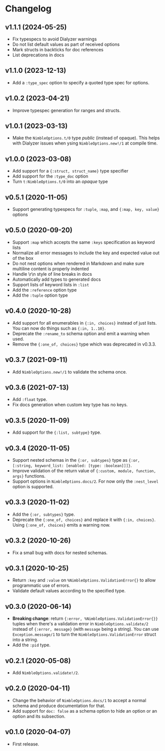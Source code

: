 # Changelog

## v1.1.1 (2024-05-25)

  * Fix typespecs to avoid Dialyzer warnings
  * Do not list default values as part of received options
  * Mark structs in backticks for doc references
  * List deprecations in docs

## v1.1.0 (2023-12-13)

  * Add a `:type_spec` option to specify a quoted type spec for options.

## v1.0.2 (2023-04-21)

  * Improve typespec generation for ranges and structs.

## v1.0.1 (2023-03-13)

  * Make the `NimbleOptions.t/0` type *public* (instead of opaque). This helps with Dialyzer issues when ysing `NimbleOptions.new!/1` at compile time.

## v1.0.0 (2023-03-08)

  * Add support for a `{:struct, struct_name}` type specifier
  * Add support for the `:type_doc` option
  * Turn `t:NimbleOptions.t/0` into an *opaque* type

## v0.5.1 (2020-11-05)

  * Support generating typespecs for `:tuple`, `:map`, and `{:map, key, value}` options

## v0.5.0 (2020-09-20)

  * Support `:map` which accepts the same `:keys` specification as keyword lists
  * Normalize all error messages to include the key and expected value out of the box
  * Do not nest options when rendered in Markdown and make sure multiline content is properly indented
  * Handle \r\n style of line breaks in docs
  * Automatically add types to generated docs
  * Support lists of keyword lists in `:list`
  * Add the `:reference` option type
  * Add the `:tuple` option type

## v0.4.0 (2020-10-28)

  * Add support for all enumerables in `{:in, choices}` instead of just lists. You can now do things such as `{:in, 1..10}`.
  * Deprecate the `:rename_to` schema option and emit a warning when used.
  * Remove the `{:one_of, choices}` type which was deprecated in v0.3.3.

## v0.3.7 (2021-09-11)

  * Add `NimbleOptions.new!/1` to validate the schema once.

## v0.3.6 (2021-07-13)

  * Add `:float` type.
  * Fix docs generation when custom key type has no keys.

## v0.3.5 (2020-11-09)

  * Add support for the `{:list, subtype}` type.

## v0.3.4 (2020-11-05)

  * Support nested schemas in the `{:or, subtypes}` type as `{:or, [:string, keyword_list: [enabled: [type: :boolean]]]}`.
  * Improve validation of the return value of `{:custom, module, function, args}` functions.
  * Support options in `NimbleOptions.docs/2`. For now only the `:nest_level` option is supported.

## v0.3.3 (2020-11-02)

  * Add the `{:or, subtypes}` type.
  * Deprecate the `{:one_of, choices}` and replace it with `{:in, choices}`. Using `{:one_of, choices}` emits a warning now.

## v0.3.2 (2020-10-26)

  * Fix a small bug with docs for nested schemas.

## v0.3.1 (2020-10-25)

  * Return `:key` and `:value` on `%NimbleOptions.ValidationError{}` to allow programmatic use of errors.
  * Validate default values according to the specified type.

## v0.3.0 (2020-06-14)

  * **Breaking change**: return `{:error, %NimbleOptions.ValidationError{}}` tuples when there's a validation error in `NimbleOptions.validate/2` instead of `{:error, message}` (with `message` being a string). You can use `Exception.message/1` to turn the `NimbleOptions.ValidationError` struct into a string.
  * Add the `:pid` type.

## v0.2.1 (2020-05-08)

  * Add `NimbleOptions.validate!/2`.

## v0.2.0 (2020-04-11)

  * Change the behavior of `NimbleOptions.docs/1` to accept a normal schema and produce documentation for that.
  * Add support for `doc: false` as a schema option to hide an option or an option and its subsection.

## v0.1.0 (2020-04-07)

  * First release.

